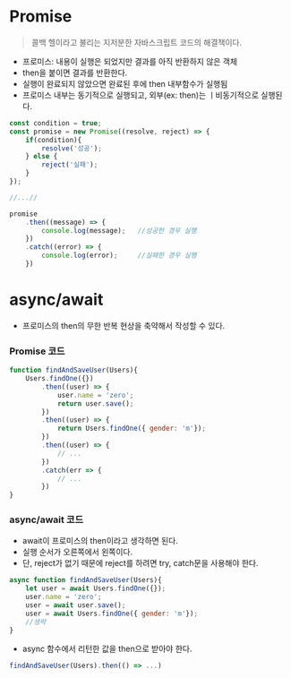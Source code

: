 # Promise

> 콜백 헬이라고 불리는 지저분한 자바스크립트 코드의 해결책이다.

- 프로미스: 내용이 실행은 되었지만 결과를 아직 반환하지 않은 객체
- then을 붙이면 결과를 반환한다.
- 실행이 완료되지 않았으면 완료된 후에 then 내부함수가 실행됨
- 프로미스 내부는 동기적으로 실행되고, 외부(ex: then)는 ㅣ비동기적으로 실행된다.

```javascript
const condition = true;
const promise = new Promise((resolve, reject) => {
    if(condition){
        resolve('성공');
    } else {
        reject('실패');
    }
});

//...//

promise
    .then((message) => {
        console.log(message);   //성공한 경우 실행
    })
    .catch((error) => {
        console.log(error);     //실패한 경우 실행
    })
```

# async/await

- 프로미스의 then의 무한 반복 현상을 축약해서 작성할 수 있다.

### Promise 코드

```javascript
function findAndSaveUser(Users){
    Users.findOne({})
        .then((user) => {
            user.name = 'zero';
            return user.save();
        })
        .then((user) => {
            return Users.findOne({ gender: 'm'});
        })
        .then((user) => {
            // ...
        })
        .catch(err => {
            // ...
        })
}
```

### async/await 코드

- await이 프로미스의 then이라고 생각하면 된다.
- 실행 순서가 오른쪽에서 왼쪽이다.
- 단, reject가 없기 때문에 reject를 하려면 try, catch문을 사용해야 한다.

```javascript
async function findAndSaveUser(Users){
    let user = await Users.findOne({});
    user.name = 'zero';
    user = await user.save();
    user = await Users.findOne({ gender: 'm'});
    //생략
}
```

- async 함수에서 리턴한 값을 then으로 받아야 한다.

```javascript
findAndSaveUser(Users).then(() => ...)
```
